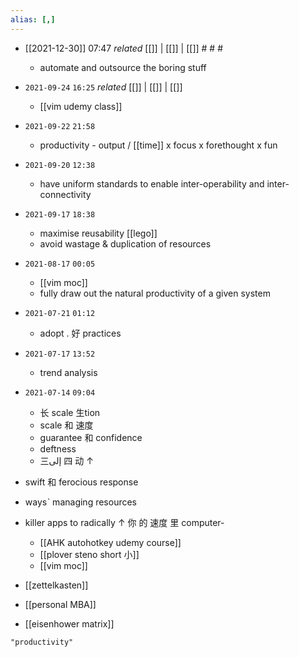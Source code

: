 ```yaml
---
alias: [,]
---
```


- [[2021-12-30]] 07:47 _related_ [[]] | [[]] | [[]] # # #
	- automate and outsource the boring stuff

- `2021-09-24`  `16:25` _related_ [[]] | [[]] | [[]]
	- [[vim udemy class]]
- `2021-09-22`  `21:58`
	- productivity - output / [[time]] x focus x forethought x fun
- `2021-09-20`  `12:38`
	- have uniform standards to enable inter-operability and inter-connectivity
- `2021-09-17`  `18:38`
	- maximise reusability [[lego]]
	- avoid wastage & duplication of resources
- `2021-08-17`  `00:05`
	- [[vim moc]]
	- fully draw out the natural productivity of a given system
- `2021-07-21`  `01:12`
	- adopt . 好 practices
- `2021-07-17`  `13:52`
	- trend analysis
- `2021-07-14`  `09:04`
	- 长 scale 生tion 
	- scale 和 速度
	- guarantee 和 confidence
	- deftness
	- 三إلى 四 动 ↑
- swift 和 ferocious response
- waysˋ managing resources
- killer apps to radically ↑ 你  的 速度 里 computer-
	- [[AHK autohotkey udemy course]]
	- [[plover steno short 小]]
	- [[vim moc]]

- [[zettelkasten]]
- [[personal MBA]]
- [[eisenhower matrix]]

```query
"productivity"
```